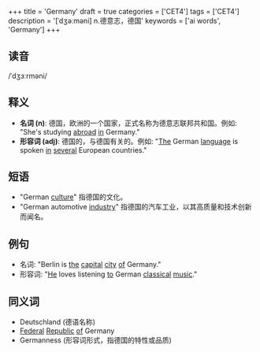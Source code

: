 +++
title = 'Germany'
draft = true
categories = ['CET4']
tags = ['CET4']
description = '[ˈdʒəːməni] n.德意志，德国'
keywords = ['ai words', 'Germany']
+++

## 读音
/ˈdʒɜːrməni/

## 释义
- **名词 (n)**: 德国，欧洲的一个国家，正式名称为德意志联邦共和国。例如: "She's studying [abroad](/zh/post/abroad/) [in](/zh/post/in/) Germany."
- **形容词 (adj)**: 德国的，与德国有关的。例如: "[The](/zh/post/the/) German [language](/zh/post/language/) is spoken [in](/zh/post/in/) [several](/zh/post/several/) European countries."

## 短语
- "German [culture](/zh/post/culture/)" 指德国的文化。
- "German automotive [industry](/zh/post/industry/)" 指德国的汽车工业，以其高质量和技术创新而闻名。

## 例句
- 名词: "Berlin is [the](/zh/post/the/) [capital](/zh/post/capital/) [city](/zh/post/city/) [of](/zh/post/of/) Germany."
- 形容词: "[He](/zh/post/he/) loves listening [to](/zh/post/to/) German [classical](/zh/post/classical/) [music](/zh/post/music/)."

## 同义词
- Deutschland (德语名称)
- [Federal](/zh/post/federal/) [Republic](/zh/post/republic/) [of](/zh/post/of/) Germany
- Germanness (形容词形式，指德国的特性或品质)
